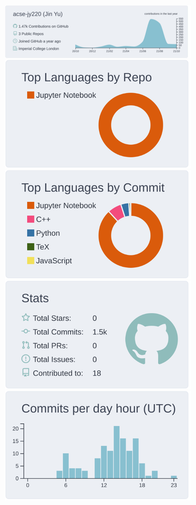 
[![](https://raw.githubusercontent.com/acse-jy220/acse-jy220/master/profile-summary-card-output/nord_bright/0-profile-details.svg)](https://github.com/vn7n24fzkq/github-profile-summary-cards)
[![](https://raw.githubusercontent.com/acse-jy220/acse-jy220/master/profile-summary-card-output/nord_bright/1-repos-per-language.svg)](https://github.com/vn7n24fzkq/github-profile-summary-cards) [![](https://raw.githubusercontent.com/acse-jy220/acse-jy220/master/profile-summary-card-output/nord_bright/2-most-commit-language.svg)](https://github.com/vn7n24fzkq/github-profile-summary-cards)
[![](https://raw.githubusercontent.com/acse-jy220/acse-jy220/master/profile-summary-card-output/nord_bright/3-stats.svg)](https://github.com/vn7n24fzkq/github-profile-summary-cards) [![](https://raw.githubusercontent.com/acse-jy220/acse-jy220/master/profile-summary-card-output/nord_bright/4-productive-time.svg)](https://github.com/vn7n24fzkq/github-profile-summary-cards)
